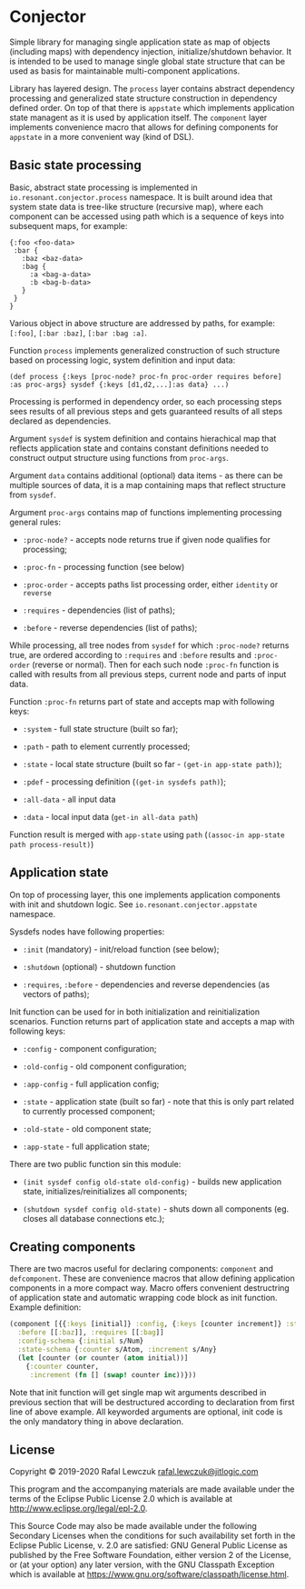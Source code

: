# Conjector

Simple library for managing single application state as map of objects (including maps) with dependency injection,
initialize/shutdown behavior. It is intended to be used to manage single global state structure that can be used as
basis for maintainable multi-component applications. 

Library has layered design. The `process` layer contains abstract dependency processing and generalized state structure 
construction in dependency defined order. On top of that there is `appstate` which implements application state managent
as it is used by application itself. The `component` layer implements convenience macro that allows for defining 
components for `appstate` in a more convenient way (kind of DSL).


## Basic state processing

Basic, abstract state processing is implemented in `io.resonant.conjector.process` namespace. It is built around idea
that system state data is tree-like structure (recursive map), where each component can be accessed using path which
is a sequence of keys into subsequent maps, for example:

```
{:foo <foo-data>
 :bar {
   :baz <baz-data>
   :bag {
     :a <bag-a-data>
     :b <bag-b-data>
   }
 }
}
``` 

Various object in above structure are addressed by paths, for example: `[:foo]`, `[:bar :baz]`, `[:bar :bag :a]`.

Function `process` implements generalized construction of such structure based on processing logic, system definition 
and input data:

```
(def process {:keys [proc-node? proc-fn proc-order requires before] :as proc-args} sysdef {:keys [d1,d2,...]:as data} ...)
```

Processing is performed in dependency order, so each processing steps sees results of all previous steps and gets 
guaranteed results of all steps declared as dependencies.

Argument `sysdef` is system definition and contains hierachical map that reflects application state and contains
constant definitions needed to construct output structure using functions from `proc-args`. 

Argument `data` contains additional (optional) data items - as there can be multiple sources of data, it is a map
containing maps that reflect structure from `sysdef`.

Argument `proc-args` contains map of functions implementing processing general rules:

* `:proc-node?` - accepts node returns true if given node qualifies for processing;

* `:proc-fn` - processing function (see below)

* `:proc-order` - accepts paths list processing order, either `identity` or `reverse`

* `:requires` - dependencies (list of paths);

* `:before` - reverse dependencies (list of paths);

While processing, all tree nodes from `sysdef` for which `:proc-node?` returns true, are ordered according to `:requires`
and `:before` results and `:proc-order` (reverse or normal). Then for each such node `:proc-fn` function is called with 
results from all previous steps, current node and parts of input data.

Function `:proc-fn` returns part of state and accepts map with following keys:

* `:system` - full state structure (built so far);

* `:path` - path to element currently processed;

* `:state` - local state structure (built so far - `(get-in app-state path)`);

* `:pdef` - processing definition (`(get-in sysdefs path)`);

* `:all-data` - all input data

* `:data` - local input data (`get-in all-data path`)

Function result is merged with `app-state` using `path` (`(assoc-in app-state path process-result)`)

## Application state

On top of processing layer, this one implements application components with init and shutdown logic. 
See `io.resonant.conjector.appstate` namespace. 

Sysdefs nodes have following properties:

* `:init` (mandatory) - init/reload function (see below);

* `:shutdown` (optional) - shutdown function

* `:requires`, `:before` - dependencies and reverse dependencies (as vectors of paths);

Init function can be used for in both initialization and reinitialization scenarios. Function returns part of application
state and accepts a map with following keys:

* `:config` - component configuration;

* `:old-config` - old component configuration;

* `:app-config` - full application config;

* `:state` - application state (built so far) - note that this is only part related to currently processed component;

* `:old-state` - old component state;

* `:app-state` - full application state;


There are two public function sin this module:

* `(init sysdef config old-state old-config)` - builds new application state, initializes/reinitializes all components;

* `(shutdown sysdef config old-state)` - shuts down all components (eg. closes all database connections etc.);


## Creating components

There are two macros useful for declaring components: `component` and `defcomponent`. These are convenience macros
that allow defining application components in a more compact way. Macro offers convenient destructring of application
state and automatic wrapping code block as init function. Example definition:

```clojure
(component [{{:keys [initial]} :config, {:keys [counter increment]} :state}]
  :before [[:baz]], :requires [[:bag]]
  :config-schema {:initial s/Num}
  :state-schema {:counter s/Atom, :increment s/Any}
  (let [counter (or counter (atom initial))]
    {:counter counter,
     :increment (fn [] (swap! counter inc))}))
```

Note that init function will get single map wit arguments described in previous section that will be destructured according
to declaration from first line of above example. All keyworded arguments are optional, init code is the only mandatory 
thing in above declaration. 

## License

Copyright © 2019-2020 Rafal Lewczuk <rafal.lewczuk@jitlogic.com>

This program and the accompanying materials are made available under the
terms of the Eclipse Public License 2.0 which is available at
http://www.eclipse.org/legal/epl-2.0.

This Source Code may also be made available under the following Secondary
Licenses when the conditions for such availability set forth in the Eclipse
Public License, v. 2.0 are satisfied: GNU General Public License as published by
the Free Software Foundation, either version 2 of the License, or (at your
option) any later version, with the GNU Classpath Exception which is available
at https://www.gnu.org/software/classpath/license.html.
